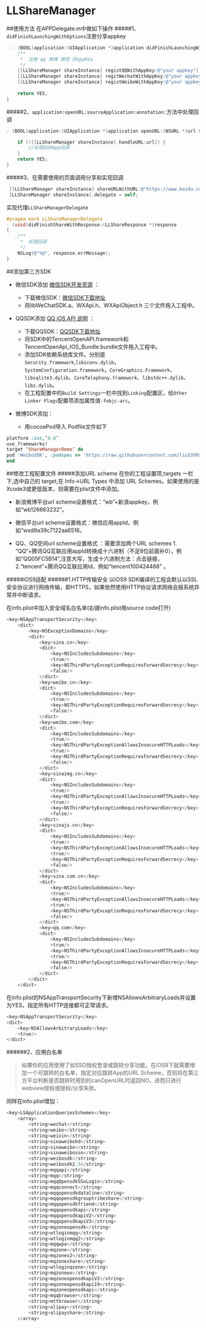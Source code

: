 # LLShareManager
##使用方法
  在APPDelegate.m中做如下操作
#####1、`didFinishLaunchingWithOptions`注册分享appkey
  
```Objective-C
  - (BOOL)application:(UIApplication *)application didFinishLaunchingWithOptions:(NSDictionary *)launchOptions {
    /**
     *  注册 qq 微博 微信 的appKey
     */
    [[LLShareManager shareInstance] registQQWithAppKey:@"your appkey"];
    [[LLShareManager shareInstance] regitWechatWithAppKey:@"your appkey"];
    [[LLShareManager shareInstance] registWeiboWithAppKey:@"your appkey"];
    
    return YES;
}
```

#####2、`application:openURL:sourceApplication:annotation:`方法中处理回调

```Objective-C
- (BOOL)application:(UIApplication *)application openURL:(NSURL *)url sourceApplication:(NSString *)sourceApplication annotation:(id)annotation{

    if (![[LLShareManager shareInstance] handleURL:url]) {
        //处理别的App回调
    }
    return YES;
}
```

#####3、在需要使用的页面调用分享和实现回调

```Objective-C
 [[LLShareManager shareInstance] shareURLWithURL:@"https://www.baidu.com" shareTitle:@"这是分享的标题" shareDetail:@"这是分享的详细说明" shareIcon:[UIImage imageNamed:@"Logo.jpg"] platform:LLSharePlatformAll];
 [LLShareManager shareInstance].delegate = self;
```
实现代理`LLShareManagerDelegate`

```Objective-C
#pragma mark LLShareManagerDelegate
- (void)didFinishShareWithResponse:(LLShareResponse *)response
{
    /**
     *  处理回调
     */
    NSLog(@"%@", response.errMessage);
}
```

##添加第三方SDK
* 微信SDK添加 [微信SDK开发资源](https://open.weixin.qq.com/cgi-bin/showdocument?action=dir_list&t=resource/res_list&verify=1&lang=zh_CN&tab=dev) ：

	* 下载微信SDK：[微信SDK下载地址](https://res.wx.qq.com/open/zh_CN/htmledition/res/dev/download/sdk/WeChatSDK1.7.1.zip)
	* 将libWeChatSDK.a、WXApi.h、WXApiObject.h 三个文件拖入工程中。
	
* QQSDK添加 [QQ iOS API 说明](http://wiki.open.qq.com/wiki/IOS_API调用说明) ：
	* 下载QQSDK：[QQSDK下载地址](http://qzonestyle.gtimg.cn/qzone/vas/opensns/res/doc/iOS_SDK_V3.1.0.zip)
	* 将SDK中的TencentOpenAPI.framework和TencentOpenApi_IOS_Bundle.bundle文件拖入工程中。
	* 添加SDK依赖系统库文件。分别是`Security.framework`,`libiconv.dylib`，`SystemConfiguration.framework`，`CoreGraphics.Framework`、`libsqlite3.dylib`、`CoreTelephony.framework`、`libstdc++.dylib`、`libz.dylib`。
	* 在工程配置中的`Build Settings`一栏中找到`Linking`配置区，给`Other Linker Flags`配置项添加属性值`-fobjc-arc`。
* 微博SDK添加：
	* 用cocoaPod导入 Podfile文件如下
	
```ruby
platform :ios,’8.0’
use_frameworks!
target ‘ShareManagerDemo’ do
pod 'WeiboSDK', :podspec => 'https://raw.githubusercontent.com/liu3399shuai/weibo_podspec/master/WeiboSDK.podspec'
end
```

##修改工程配置文件
#####添加URL scheme
在你的工程设置项,targets 一栏下,选中自己的 target,在 Info->URL Types 中添加 URL Schemes。如果使用的是Xcode3或更低版本，则需要在plist文件中添加。

* 新浪微博平台url scheme设置格式：“wb”+新浪appkey，例如“wb126663232”。

* 微信平台url scheme设置格式：微信应用appId，例如“wxd9a39c7122aa6516。

* QQ、QQ空间url scheme设置格式 ：需要添加两个URL schemes 1. “QQ”+腾讯QQ互联应用appId转换成十六进制（不足8位前面补0），例如“QQ05FC5B14”,注意大写，生成十六进制方法：点击链接，2.“tencent“+腾讯QQ互联应用Id，例如“tencent100424468" 。

#####iOS9适配
######1.HTTP传输安全
以iOS9 SDK编译的工程会默认以SSL安全协议进行网络传输，即HTTPS，如果依然使用HTTP协议请求网络会报系统异常并中断请求。 

在info.plist中加入安全域名白名单(右键info.plist用source code打开)

```Objective-C
<key>NSAppTransportSecurity</key>
	<dict>
		<key>NSExceptionDomains</key>
		<dict>
			<key>sina.cn</key>
			<dict>
				<key>NSIncludesSubdomains</key>
				<true/>
				<key>NSThirdPartyExceptionRequiresForwardSecrecy</key>
				<false/>
			</dict>
			<key>weibo.cn</key>
			<dict>
				<key>NSIncludesSubdomains</key>
				<true/>
				<key>NSThirdPartyExceptionRequiresForwardSecrecy</key>
				<false/>
			</dict>
			<key>weibo.com</key>
			<dict>
				<key>NSIncludesSubdomains</key>
				<true/>
				<key>NSThirdPartyExceptionAllowsInsecureHTTPLoads</key>
				<true/>
				<key>NSThirdPartyExceptionRequiresForwardSecrecy</key>
				<false/>
			</dict>
			<key>sinaimg.cn</key>
			<dict>
				<key>NSIncludesSubdomains</key>
				<true/>
				<key>NSThirdPartyExceptionAllowsInsecureHTTPLoads</key>
				<true/>
				<key>NSThirdPartyExceptionRequiresForwardSecrecy</key>
				<false/>
			</dict>
			<key>sinajs.cn</key>
			<dict>
				<key>NSIncludesSubdomains</key>
				<true/>
				<key>NSThirdPartyExceptionAllowsInsecureHTTPLoads</key>
				<true/>
				<key>NSThirdPartyExceptionRequiresForwardSecrecy</key>
				<false/>
			</dict>
			<key>sina.com.cn</key>
			<dict>
				<key>NSIncludesSubdomains</key>
				<true/>
				<key>NSThirdPartyExceptionAllowsInsecureHTTPLoads</key>
				<true/>
				<key>NSThirdPartyExceptionRequiresForwardSecrecy</key>
				<false/>
			</dict>
			<key>qq.com</key>
			<dict>
				<key>NSIncludesSubdomains</key>
				<true/>
				<key>NSThirdPartyExceptionAllowsInsecureHTTPLoads</key>
				<true/>
				<key>NSThirdPartyExceptionRequiresForwardSecrecy</key>
				<false/>
			</dict>
		</dict>
	</dict>
```


在info.plist的NSAppTransportSecurity下新增NSAllowsArbitraryLoads并设置为YES，指定所有HTTP连接都可正常请求。

```Objective-C
<key>NSAppTransportSecurity</key>
<dict>
    <key>NSAllowsArbitraryLoads</key>
    <true/>
</dict>
```

######2、应用白名单
>如果你的应用使用了如SSO授权登录或跳转分享功能，在iOS9下就需要增加一个可跳转的白名单，指定对应跳转App的URL Scheme，否则将在第三方平台判断是否跳转时用到的canOpenURL时返回NO，进而只进行webview授权或授权/分享失败。

同样在info.plist增加：

```Objective-C
<key>LSApplicationQueriesSchemes</key>
	<array>
		<string>wechat</string>
		<string>weibo</string>
		<string>weixin</string>
		<string>sinaweibohd</string>
		<string>sinaweibo</string>
		<string>sinaweibosso</string>
		<string>weibosdk</string>
		<string>weibosdk2.5</string>
		<string>mqqapi</string>
		<string>mqq</string>
		<string>mqqOpensdkSSoLogin</string>
		<string>mqqconnect</string>
		<string>mqqopensdkdataline</string>
		<string>mqqopensdkgrouptribeshare</string>
		<string>mqqopensdkfriend</string>
		<string>mqqopensdkapi</string>
		<string>mqqopensdkapiV2</string>
		<string>mqqopensdkapiV3</string>
		<string>mqzoneopensdk</string>
		<string>wtloginmqq</string>
		<string>wtloginmqq2</string>
		<string>mqqwpa</string>
		<string>mqzone</string>
		<string>mqzonev2</string>
		<string>mqzoneshare</string>
		<string>wtloginqzone</string>
		<string>mqzonewx</string>
		<string>mqzoneopensdkapiV2</string>
		<string>mqzoneopensdkapi19</string>
		<string>mqzoneopensdkapi</string>
		<string>mqqbrowser</string>
		<string>mttbrowser</string>
		<string>alipay</string>
		<string>alipayshare</string>
	</array>
```
